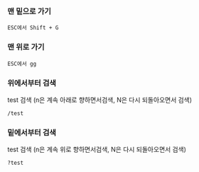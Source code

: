 ### 맨 밑으로 가기 

```
ESC에서 Shift + G
```

### 맨 위로 가기 

```
ESC에서 gg
```

### 위에서부터 검색

test 검색 (n은 계속 아래로 향하면서검색, N은 다시 되돌아오면서 검색)

```
/test
```

### 밑에서부터 검색 

test 검색 (n은 계속 위로 향하면서검색, N은 다시 되돌아오면서 검색) 

```
?test
```

